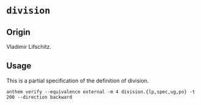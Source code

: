 # `division`

## Origin

Vladimir Lifschitz.

## Usage

This is a partial specification of the definition of division.

```
anthem verify --equivalence external -m 4 division.{lp,spec,ug,po} -t 200 --direction backward
```
